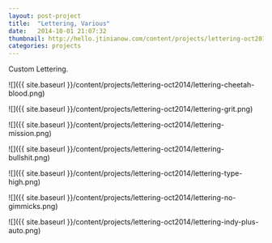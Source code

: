 ```yaml
---
layout: post-project
title:  "Lettering, Various"
date:   2014-10-01 21:07:32
thumbnail: http://hello.jtinianow.com/content/projects/lettering-oct2014/lettering-thumb.jpg
categories: projects
---
```

Custom Lettering.

![]({{ site.baseurl }}/content/projects/lettering-oct2014/lettering-cheetah-blood.png)

![]({{ site.baseurl }}/content/projects/lettering-oct2014/lettering-grit.png)

![]({{ site.baseurl }}/content/projects/lettering-oct2014/lettering-mission.png)

![]({{ site.baseurl }}/content/projects/lettering-oct2014/lettering-bullshit.png)

![]({{ site.baseurl }}/content/projects/lettering-oct2014/lettering-type-high.png)

![]({{ site.baseurl }}/content/projects/lettering-oct2014/lettering-no-gimmicks.png)

![]({{ site.baseurl }}/content/projects/lettering-oct2014/lettering-indy-plus-auto.png)

